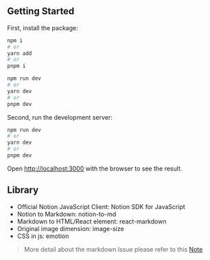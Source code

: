 

## Getting Started

First, install the package:

```bash
npm i
# or
yarn add
# or
pnpm i
```

```bash
npm run dev
# or
yarn dev
# or
pnpm dev
```

Second, run the development server:

```bash
npm run dev
# or
yarn dev
# or
pnpm dev
```

Open [http://localhost:3000](http://localhost:3000) with the browser to see the result.


## Library
- Official Notion JavaScript Client: Notion SDK for JavaScript
- Notion to Markdown: notion-to-md
- Markdown to HTML/React element: react-markdown
- Original image dimension: image-size
- CSS in js: emotion

> More detail about the markdown Issue please refer to this [Note](https://hackmd.io/@8N306RyxR6y7tkZURjKPxg/Hk4mdhVc2)

